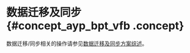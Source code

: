# 数据迁移及同步 {#concept_ayp_bpt_vfb .concept}

数据迁移/同步相关的操作请参见[数据迁移及同步方案综述](../../../../cn.zh-CN/用户指南/数据迁移及同步/数据迁移及同步方案综述.md#)。

